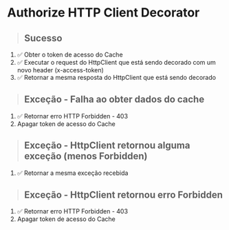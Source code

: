 # Authorize HTTP Client Decorator

> ## Sucesso
1. ✅ Obter o token de acesso do Cache
2. ✅ Executar o request do HttpClient que está sendo decorado com um novo header (x-access-token)
3. ✅ Retornar a mesma resposta do HttpClient que está sendo decorado

> ## Exceção - Falha ao obter dados do cache
1. ✅ Retornar erro HTTP Forbidden - 403
2. Apagar token de acesso do Cache

> ## Exceção - HttpClient retornou alguma exceção (menos Forbidden)
1. ✅ Retornar a mesma exceção recebida

> ## Exceção - HttpClient retornou erro Forbidden
1. ✅ Retornar erro HTTP Forbidden - 403
2. Apagar token de acesso do Cache
